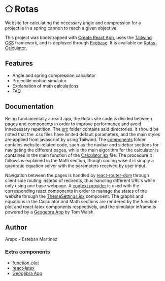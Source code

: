# ⬠ Rotas

Website for calculating the necessary angle and compression for a projectile in a spring cannon to reach a given objective.

This project was bootstrapped with [Create React App](https://github.com/facebook/create-react-app), uses the [Tailwind CSS](https://tailwindcss.com) framework, and is deployed through [Firebase](https://firebase.google.com).
It is available on [Rotas-Calculator](https://rotas-calculator.web.app).

## Features

- Angle and spring compression calculator
- Projectile motion simulator
- Explanation of math calculations
- FAQ

## Documentation

Being fundamentally a react app, the Rotas site code is divided between pages and components in order to improve performance and avoid innecessary repetition. The [src](https://github.com/arepo90/calculator-app/tree/main/src) folder contains said directories. It should be noted that the .css files have limited default parameters, and the main styles are applied from javascript by using Tailwind. The [components](https://github.com/arepo90/calculator-app/tree/main/src/components) folder contains website-related code, such as the navbar and sidebar sections for navigating the different pages, while the main algorithm for the calculator is contained in the main function of the [Calculator.jsx](https://github.com/arepo90/calculator-app/blob/main/src/pages/Calculator.jsx) file. The procedure it follows is explained in the Math section, though coding wise it is simply a quadratic equation solver with the parameters received by user input.

Navigation between the pages is handled by [react-router-dom](https://reactrouter.com/en/main) through client side routing instead of redirects, thus handling different URL's while only using one base webpage. A [context provider](https://github.com/arepo90/calculator-app/blob/main/src/contexts/ContextProvider.js) is used with the corresponding react components in order to manage the states of the website through the [ThemeSettings.jsx](https://github.com/arepo90/calculator-app/blob/main/src/components/ThemeSettings.jsx) component. The graphs and equations in the Calculator and Math sections are rendered by the function-plot and react-latex components respectively, and the simulator inframe is powered by a [Geogebra App](https://www.geogebra.org/m/BXBMnZPS) by Tom Walsh.

## Author

Arepo - Esteban Martinez

### Extra components

- [function-plot](https://github.com/mauriciopoppe/function-plot)
- [react-latex](https://github.com/zzish/react-latex)
- [Geogebra App](https://www.geogebra.org/m/BXBMnZPS)
